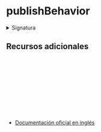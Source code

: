 # publishBehavior

<details class="no-subtitle">
<summary>Signatura</summary>

### Firma

`publishBehavior<T>(value: T): UnaryFunction<Observable<T>, ConnectableObservable<T>>`

### Parámetros

<table>
<tr><td>value</td><td>Tipo: <code>T</code>.</td></tr>
</table>

### Retorna

`UnaryFunction<Observable<T>, ConnectableObservable<T>>`

</div>

</details>

<div class="additional-section">

## Recursos adicionales

<a target="_blank" href="https://github.com/ReactiveX/rxjs/blob/master/src/internal/operators/publishBehavior.ts">
<svg>
  <use xlink:href="/assets/icons/source.svg#source-code"></use>
</svg>
</a>
</div>

- <a target="_blank" href="https://rxjs.dev/api/operators/publishBehavior">Documentación oficial en inglés</a>
